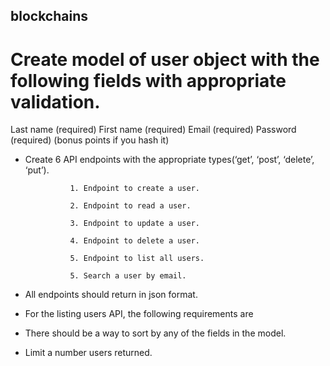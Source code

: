 ## blockchains
# Create model of user object with the following fields with appropriate validation.

Last name (required)
First name (required)
Email (required)
Password (required) (bonus points if you hash it)

- Create 6 API endpoints with the appropriate types(‘get’, ‘post’, ‘delete’, ‘put’).

                1. Endpoint to create a user.

                2. Endpoint to read a user.

                3. Endpoint to update a user.

                4. Endpoint to delete a user.

                5. Endpoint to list all users.

                5. Search a user by email.

 

- All endpoints should return in json format.

 

- For the listing users API, the following requirements are

- There should be a way to sort by any of the fields in the model.

- Limit a number users returned.
